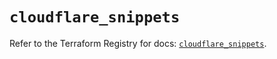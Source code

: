 # `cloudflare_snippets`

Refer to the Terraform Registry for docs: [`cloudflare_snippets`](https://registry.terraform.io/providers/cloudflare/cloudflare/5.3.0/docs/resources/snippets).
